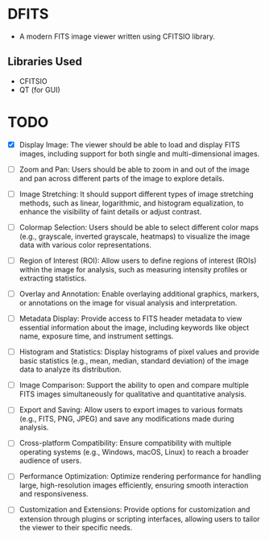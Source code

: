 # DFITS

* A modern FITS image viewer written using CFITSIO library.

## Libraries Used

* CFITSIO
* QT (for GUI)

# TODO

- [x] Display Image: The viewer should be able to load and display FITS images, including support for both single and multi-dimensional images.

- [ ] Zoom and Pan: Users should be able to zoom in and out of the image and pan across different parts of the image to explore details.

- [ ] Image Stretching: It should support different types of image stretching methods, such as linear, logarithmic, and histogram equalization, to enhance the visibility of faint details or adjust contrast.

- [ ] Colormap Selection: Users should be able to select different color maps (e.g., grayscale, inverted grayscale, heatmaps) to visualize the image data with various color representations.

- [ ] Region of Interest (ROI): Allow users to define regions of interest (ROIs) within the image for analysis, such as measuring intensity profiles or extracting statistics.

- [ ] Overlay and Annotation: Enable overlaying additional graphics, markers, or annotations on the image for visual analysis and interpretation.

- [ ] Metadata Display: Provide access to FITS header metadata to view essential information about the image, including keywords like object name, exposure time, and instrument settings.

- [ ] Histogram and Statistics: Display histograms of pixel values and provide basic statistics (e.g., mean, median, standard deviation) of the image data to analyze its distribution.

- [ ] Image Comparison: Support the ability to open and compare multiple FITS images simultaneously for qualitative and quantitative analysis.

- [ ] Export and Saving: Allow users to export images to various formats (e.g., FITS, PNG, JPEG) and save any modifications made during analysis.

- [ ] Cross-platform Compatibility: Ensure compatibility with multiple operating systems (e.g., Windows, macOS, Linux) to reach a broader audience of users.

- [ ] Performance Optimization: Optimize rendering performance for handling large, high-resolution images efficiently, ensuring smooth interaction and responsiveness.

- [ ] Customization and Extensions: Provide options for customization and extension through plugins or scripting interfaces, allowing users to tailor the viewer to their specific needs.
